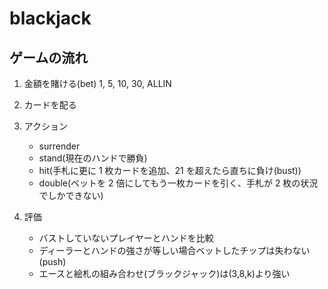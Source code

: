 # blackjack

## ゲームの流れ

1. 金額を賭ける(bet)
   1, 5, 10, 30, ALLIN

2. カードを配る

3. アクション

   - surrender
   - stand(現在のハンドで勝負)
   - hit(手札に更に 1 枚カードを追加、21 を超えたら直ちに負け(bust))
   - double(ベットを 2 倍にしてもう一枚カードを引く、手札が 2 枚の状況でしかできない)

4. 評価

   - バストしていないプレイヤーとハンドを比較
   - ディーラーとハンドの強さが等しい場合ベットしたチップは失わない(push)
   - エースと絵札の組み合わせ(ブラックジャック)は(3,8,k)より強い
